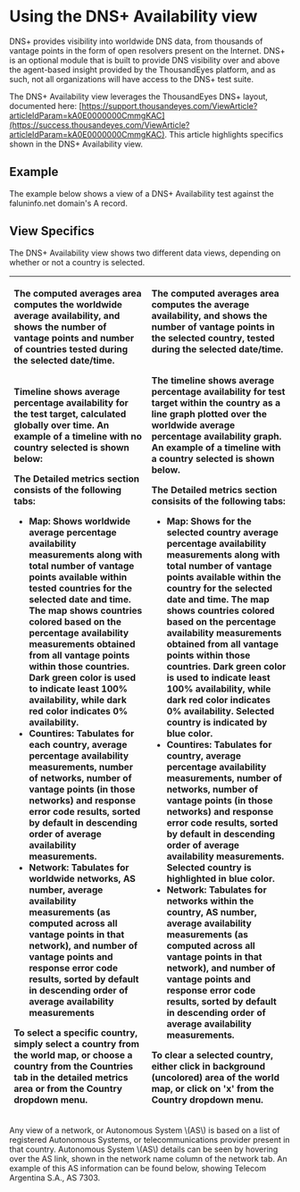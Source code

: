 # Using the DNS+ Availability view

DNS+ provides visibility into worldwide DNS data, from thousands of vantage points in the form of open resolvers present on the Internet.  DNS+ is an optional module that is built to provide DNS visibility over and above the agent-based insight provided by the ThousandEyes platform, and as such, not all organizations will have access to the DNS+ test suite.  

The DNS+ Availability view leverages the ThousandEyes DNS+ layout, documented here: [https://support.thousandeyes.com/ViewArticle?articleIdParam=kA0E0000000CmmgKAC](https://success.thousandeyes.com/ViewArticle?articleIdParam=kA0E0000000CmmgKAC).  This article highlights specifics shown in the DNS+ Availability view.

## Example

The example below shows a view of a DNS+ Availability test against the faluninfo.net domain's A record.

## View Specifics

The DNS+ Availability view shows two different data views, depending on whether or not a country is selected.

<table>
  <thead>
    <tr>
      <th style="text-align:left">
        <p>The computed averages area computes the worldwide average availability,
          and shows the number of vantage points and number of countries tested during
          the selected date/time.</p>
        <p>
          <br />Timeline shows average percentage availability for the test target, calculated
          globally over time. An example of a timeline with no country selected is
          shown below:
          <br />
        </p>
        <p>The Detailed metrics section consists of the following tabs:</p>
        <ul>
          <li>Map: Shows worldwide average percentage availability measurements along
            with total number of vantage points available within tested countries for
            the selected date and time. The map shows countries colored based on the
            percentage availability measurements obtained from all vantage points within
            those countries. Dark green color is used to indicate least 100% availability,
            while dark red color indicates 0% availability.</li>
          <li>Countires: Tabulates for each country, average percentage availability
            measurements, number of networks, number of vantage points (in those networks)
            and response error code results, sorted by default in descending order
            of average availability measurements.</li>
          <li>Network: Tabulates for worldwide networks, AS number, average availability
            measurements (as computed across all vantage points in that network), and
            number of vantage points and response error code results, sorted by default
            in descending order of average availability measurements</li>
        </ul>
        <p>To select a specific country, simply select a country from the world map,
          or choose a country from the Countries tab in the detailed metrics area
          or from the Country dropdown menu.</p>
      </th>
      <th style="text-align:left">
        <p>The computed averages area computes the average availability, and shows
          the number of vantage points in the selected country, tested during the
          selected date/time.</p>
        <p>
          <br />The timeline shows average percentage availability for test target within
          the country as a line graph plotted over the worldwide average percentage
          availability graph. An example of a timeline with a country selected is
          shown below.</p>
        <p>The Detailed metrics section consisits of the following tabs:</p>
        <ul>
          <li>Map: Shows for the selected country average percentage availability measurements
            along with total number of vantage points available within the country
            for the selected date and time. The map shows countries colored based on
            the percentage availability measurements obtained from all vantage points
            within those countries. Dark green color is used to indicate least 100%
            availability, while dark red color indicates 0% availability. Selected
            country is indicated by blue color.</li>
          <li>Countires: Tabulates for country, average percentage availability measurements,
            number of networks, number of vantage points (in those networks) and response
            error code results, sorted by default in descending order of average availability
            measurements. Selected country is highlighted in blue color.</li>
          <li>Network: Tabulates for networks within the country, AS number, average
            availability measurements (as computed across all vantage points in that
            network), and number of vantage points and response error code results,
            sorted by default in descending order of average availability measurements.</li>
        </ul>
        <p>To clear a selected country, either click in background (uncolored) area
          of the world map, or click on &apos;x&apos; from the Country dropdown menu.</p>
      </th>
    </tr>
  </thead>
  <tbody></tbody>
</table>Any view of a network, or Autonomous System \(AS\) is based on a list of registered Autonomous Systems, or telecommunications provider present in that country.  Autonomous System \(AS\) details can be seen by hovering over the AS link, shown in the network name column of the network tab.  An example of this AS information can be found below, showing Telecom Argentina S.A., AS 7303.

